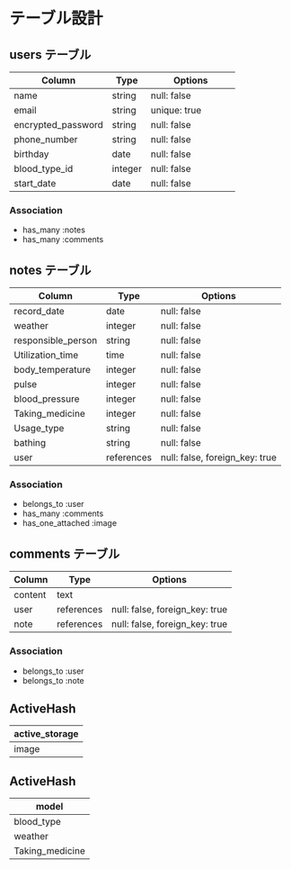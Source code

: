# テーブル設計

## users テーブル

| Column                  | Type      | Options           |
| ----------------------- | --------- | ----------------- |
| name                    | string    | null: false       |
| email                   | string    | unique: true 　　　|df
| encrypted_password      | string    | null: false       |df
| phone_number            | string    | null: false       |
| birthday                | date      | null: false       |
| blood_type_id           | integer   | null: false       |
| start_date              | date      | null: false       |


### Association

- has_many :notes
- has_many :comments


## notes テーブル

| Column                    | Type       | Options                        |
| ------------------------- | ---------- | ------------------------------ |
| record_date               | date       | null: false                    |
| weather                | integer    | null: false                    |
| responsible_person        | string     | null: false                    |
| Utilization_time          | time       | null: false                    |
| body_temperature          | integer    | null: false                    |
| pulse                     | integer    | null: false                    |
| blood_pressure            | integer    | null: false                    |
| Taking_medicine        | integer    | null: false                    |
| Usage_type                | string     | null: false                    |
| bathing                   | string     | null: false                    |
| user                      | references | null: false, foreign_key: true |

### Association

- belongs_to :user
- has_many :comments
- has_one_attached :image


## comments テーブル

| Column                    | Type       | Options                        |
| ------------------------- | ---------- | ------------------------------ |
| content                   | text       |                                |
| user                      | references | null: false, foreign_key: true |
| note                      | references | null: false, foreign_key: true |

### Association

- belongs_to :user
- belongs_to :note



## ActiveHash

| active_storage      | 
| ------------------- | 
| image               | 


## ActiveHash

| model               | 
| ------------------- | 
| blood_type          | 
| weather             | 
| Taking_medicine     |